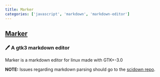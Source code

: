 ```yaml
---
title: Marker
categories: ['javascript', 'markdown', 'markdown-editor']
---
```

## [Marker](https://github.com/fabiocolacio/Marker)

### 🖊 A gtk3 markdown editor


Marker is a markdown editor for linux made with GTK+-3.0

**NOTE:** Issues regarding markdown parsing should go to the [scidown repo](https://github.com/mandarancio/scidown).
